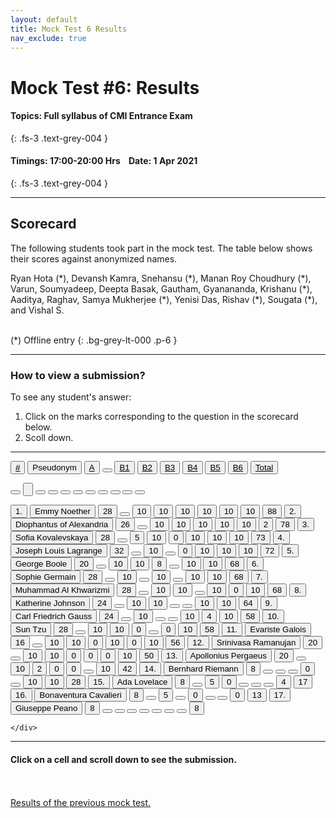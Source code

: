 ```yaml
---
layout: default
title: Mock Test 6 Results
nav_exclude: true
---
```



#  Mock Test #6: Results

#### Topics: Full syllabus of CMI Entrance Exam
{: .fs-3 .text-grey-004 }

#### Timings: 17:00-20:00 Hrs &nbsp;&nbsp;  Date: 1 Apr 2021
{: .fs-3 .text-grey-004 }

---


## Scorecard


The following students took part in the mock test. The table below shows their scores against anonymized names.



Ryan Hota (\*), Devansh Kamra, Snehansu (\*), Manan Roy Choudhury (\*), Varun,
Soumyadeep, Deepta Basak, Gautham, Gyanananda, Krishanu (\*),
Aaditya, Raghav, Samya Mukherjee (\*), Yenisi Das, Rishav (\*), Sougata (\*), and Vishal S.<br><br>


(\*) Offline entry
{: .bg-grey-lt-000 .p-6 }


---

### How to view a submission?

To see any student's answer:

1. Click on the marks corresponding to the question in the scorecard below.
2. Scoll down.


---

  <div class="markpalette">
      <div class="markpalette-keys">

<button class="markbutton white"><u>#</u></button>
<input type="button" class="markbutton white" value="Pseudonym"/>
<button class="markbutton white" ><u>A</u></button>
<button class="button white"></button>
<button class="markbutton white" ><u>B1</u></button>
<button class="markbutton white" ><u>B2</u></button>
<button class="markbutton white" ><u>B3</u></button>
<button class="markbutton white" ><u>B4</u></button>
<button class="markbutton white" ><u>B5</u></button>
<button class="markbutton white" ><u>B6</u></button>
<button class="markbutton white" ><u>Total</u></button>

<button class="markbutton white"></button>
<input type="button" class="markbutton white" value=""/>
<button class="markbutton white" ></button>
<button class="button white"></button>
<button class="markbutton white" ></button>
<button class="markbutton white" ></button>
<button class="markbutton white" ></button>
<button class="markbutton white" ></button>
<button class="markbutton white" ></button>
<button class="markbutton white" ></button>
<button class="markbutton white" ></button>




<button class="markbutton rank">1. </button>
<input type="button" class="markbutton white" value="Emmy Noether"/>
<button class="markbutton blank" onclick = "markdisplay('Emmy_Noether/PartA',6)">28</button>
<button class="button white"></button>
<button class="markbutton right" onclick = "markdisplay('Emmy_Noether/B1',6)">10</button>
<button class="markbutton right" onclick = "markdisplay('Emmy_Noether/B2',6)">10</button>
<button class="markbutton right" onclick = "markdisplay('Emmy_Noether/B3',6)">10</button>
<button class="markbutton right" onclick = "markdisplay('Emmy_Noether/B4',6)">10</button>
<button class="markbutton right" onclick = "markdisplay('Emmy_Noether/B5',6)">10</button>
<button class="markbutton right" onclick = "markdisplay('Emmy_Noether/B6',6)">10</button>
<button class="markbutton total">88</button>
<button class="markbutton rank">2. </button>
<input type="button" class="markbutton white" value="Diophantus of Alexandria"/>
<button class="markbutton blank" onclick = "markdisplay('Diophantus_of_Alexandria/PartA',6)">26</button>
<button class="button white"></button>
<button class="markbutton right" onclick = "markdisplay('Diophantus_of_Alexandria/B1',6)">10</button>
<button class="markbutton right" onclick = "markdisplay('Diophantus_of_Alexandria/B2',6)">10</button>
<button class="markbutton right" onclick = "markdisplay('Diophantus_of_Alexandria/B3',6)">10</button>
<button class="markbutton right" onclick = "markdisplay('Diophantus_of_Alexandria/B4',6)">10</button>
<button class="markbutton right" onclick = "markdisplay('Diophantus_of_Alexandria/B5',6)">10</button>
<button class="markbutton wrong" onclick = "markdisplay('Diophantus_of_Alexandria/B6',6)">2</button>
<button class="markbutton total">78</button>
<button class="markbutton rank">3. </button>
<input type="button" class="markbutton white" value="Sofia Kovalevskaya"/>
<button class="markbutton blank" onclick = "markdisplay('Sofia_Kovalevskaya/PartA',6)">28</button>
<button class="button white"></button>
<button class="markbutton right" onclick = "markdisplay('Sofia_Kovalevskaya/B1',6)">5</button>
<button class="markbutton right" onclick = "markdisplay('Sofia_Kovalevskaya/B2',6)">10</button>
<button class="markbutton wrong" onclick = "markdisplay('Sofia_Kovalevskaya/B3',6)">0</button>
<button class="markbutton right" onclick = "markdisplay('Sofia_Kovalevskaya/B4',6)">10</button>
<button class="markbutton right" onclick = "markdisplay('Sofia_Kovalevskaya/B5',6)">10</button>
<button class="markbutton right" onclick = "markdisplay('Sofia_Kovalevskaya/B6',6)">10</button>
<button class="markbutton total">73</button>
<button class="markbutton rank">4. </button>
<input type="button" class="markbutton white" value="Joseph Louis Lagrange"/>
<button class="markbutton blank" onclick = "markdisplay('Joseph_Louis_Lagrange/PartA',6)">32</button>
<button class="button white"></button>
<button class="markbutton right" onclick = "markdisplay('Joseph_Louis_Lagrange/B1',6)">10</button>
<button class="button blank"></button>
<button class="markbutton wrong" onclick = "markdisplay('Joseph_Louis_Lagrange/B3',6)">0</button>
<button class="markbutton right" onclick = "markdisplay('Joseph_Louis_Lagrange/B4',6)">10</button>
<button class="markbutton right" onclick = "markdisplay('Joseph_Louis_Lagrange/B5',6)">10</button>
<button class="markbutton right" onclick = "markdisplay('Joseph_Louis_Lagrange/B6',6)">10</button>
<button class="markbutton total">72</button>
<button class="markbutton rank">5. </button>
<input type="button" class="markbutton white" value="George Boole"/>
<button class="markbutton blank" onclick = "markdisplay('George_Boole/PartA',6)">20</button>
<button class="button white"></button>
<button class="markbutton right" onclick = "markdisplay('George_Boole/B1',6)">10</button>
<button class="markbutton right" onclick = "markdisplay('George_Boole/B2',6)">10</button>
<button class="markbutton right" onclick = "markdisplay('George_Boole/B3',6)">8</button>
<button class="button blank"></button>
<button class="markbutton right" onclick = "markdisplay('George_Boole/B5',6)">10</button>
<button class="markbutton right" onclick = "markdisplay('George_Boole/B6',6)">10</button>
<button class="markbutton total">68</button>
<button class="markbutton rank">6. </button>
<input type="button" class="markbutton white" value="Sophie Germain"/>
<button class="markbutton blank" onclick = "markdisplay('Sophie_Germain/PartA',6)">28</button>
<button class="button white"></button>
<button class="markbutton right" onclick = "markdisplay('Sophie_Germain/B1',6)">10</button>
<button class="button blank"></button>
<button class="markbutton right" onclick = "markdisplay('Sophie_Germain/B3',6)">10</button>
<button class="button blank"></button>
<button class="markbutton right" onclick = "markdisplay('Sophie_Germain/B5',6)">10</button>
<button class="markbutton right" onclick = "markdisplay('Sophie_Germain/B6',6)">10</button>
<button class="markbutton total">68</button>
<button class="markbutton rank">7. </button>
<input type="button" class="markbutton white" value="Muhammad Al Khwarizmi"/>
<button class="markbutton blank" onclick = "markdisplay('Muhammad_Al_Khwarizmi/PartA',6)">28</button>
<button class="button white"></button>
<button class="markbutton right" onclick = "markdisplay('Muhammad_Al_Khwarizmi/B1',6)">10</button>
<button class="markbutton right" onclick = "markdisplay('Muhammad_Al_Khwarizmi/B2',6)">10</button>
<button class="button blank"></button>
<button class="markbutton right" onclick = "markdisplay('Muhammad_Al_Khwarizmi/B4',6)">10</button>
<button class="markbutton wrong" onclick = "markdisplay('Muhammad_Al_Khwarizmi/B5',6)">0</button>
<button class="markbutton right" onclick = "markdisplay('Muhammad_Al_Khwarizmi/B6',6)">10</button>
<button class="markbutton total">68</button>
<button class="markbutton rank">8. </button>
<input type="button" class="markbutton white" value="Katherine Johnson"/>
<button class="markbutton blank" onclick = "markdisplay('Katherine_Johnson/PartA',6)">24</button>
<button class="button white"></button>
<button class="markbutton right" onclick = "markdisplay('Katherine_Johnson/B1',6)">10</button>
<button class="markbutton right" onclick = "markdisplay('Katherine_Johnson/B2',6)">10</button>
<button class="button blank"></button>
<button class="button blank"></button>
<button class="markbutton right" onclick = "markdisplay('Katherine_Johnson/B5',6)">10</button>
<button class="markbutton right" onclick = "markdisplay('Katherine_Johnson/B6',6)">10</button>
<button class="markbutton total">64</button>
<button class="markbutton rank">9. </button>
<input type="button" class="markbutton white" value="Carl Friedrich Gauss"/>
<button class="markbutton blank" onclick = "markdisplay('Carl_Friedrich_Gauss/PartA',6)">24</button>
<button class="button white"></button>
<button class="markbutton right" onclick = "markdisplay('Carl_Friedrich_Gauss/B1',6)">10</button>
<button class="button blank"></button>
<button class="button blank"></button>
<button class="markbutton right" onclick = "markdisplay('Carl_Friedrich_Gauss/B4',6)">10</button>
<button class="markbutton right" onclick = "markdisplay('Carl_Friedrich_Gauss/B5',6)">4</button>
<button class="markbutton right" onclick = "markdisplay('Carl_Friedrich_Gauss/B6',6)">10</button>
<button class="markbutton total">58</button>
<button class="markbutton rank">10. </button>
<input type="button" class="markbutton white" value="Sun Tzu"/>
<button class="markbutton blank" onclick = "markdisplay('Sun_Tzu/PartA',6)">28</button>
<button class="button white"></button>
<button class="markbutton right" onclick = "markdisplay('Sun_Tzu/B1',6)">10</button>
<button class="markbutton right" onclick = "markdisplay('Sun_Tzu/B2',6)">10</button>
<button class="markbutton wrong" onclick = "markdisplay('Sun_Tzu/B3',6)">0</button>
<button class="button blank"></button>
<button class="markbutton wrong" onclick = "markdisplay('Sun_Tzu/B5',6)">0</button>
<button class="markbutton right" onclick = "markdisplay('Sun_Tzu/B6',6)">10</button>
<button class="markbutton total">58</button>
<button class="markbutton rank">11. </button>
<input type="button" class="markbutton white" value="Evariste Galois"/>
<button class="markbutton blank" onclick = "markdisplay('Evariste_Galois/PartA',6)">16</button>
<button class="button white"></button>
<button class="markbutton right" onclick = "markdisplay('Evariste_Galois/B1',6)">10</button>
<button class="markbutton right" onclick = "markdisplay('Evariste_Galois/B2',6)">10</button>
<button class="markbutton wrong" onclick = "markdisplay('Evariste_Galois/B3',6)">0</button>
<button class="markbutton right" onclick = "markdisplay('Evariste_Galois/B4',6)">10</button>
<button class="markbutton wrong" onclick = "markdisplay('Evariste_Galois/B5',6)">0</button>
<button class="markbutton right" onclick = "markdisplay('Evariste_Galois/B6',6)">10</button>
<button class="markbutton total">56</button>
<button class="markbutton rank">12. </button>
<input type="button" class="markbutton white" value="Srinivasa Ramanujan"/>
<button class="markbutton blank" onclick = "markdisplay('Srinivasa_Ramanujan/PartA',6)">20</button>
<button class="button white"></button>
<button class="markbutton right" onclick = "markdisplay('Srinivasa_Ramanujan/B1',6)">10</button>
<button class="markbutton right" onclick = "markdisplay('Srinivasa_Ramanujan/B2',6)">10</button>
<button class="markbutton wrong" onclick = "markdisplay('Srinivasa_Ramanujan/B3',6)">0</button>
<button class="markbutton wrong" onclick = "markdisplay('Srinivasa_Ramanujan/B4',6)">0</button>
<button class="markbutton wrong" onclick = "markdisplay('Srinivasa_Ramanujan/B5',6)">0</button>
<button class="markbutton right" onclick = "markdisplay('Srinivasa_Ramanujan/B6',6)">10</button>
<button class="markbutton total">50</button>
<button class="markbutton rank">13. </button>
<input type="button" class="markbutton white" value="Apollonius Pergaeus"/>
<button class="markbutton blank" onclick = "markdisplay('Apollonius_Pergaeus/PartA',6)">20</button>
<button class="button white"></button>
<button class="markbutton right" onclick = "markdisplay('Apollonius_Pergaeus/B1',6)">10</button>
<button class="markbutton wrong" onclick = "markdisplay('Apollonius_Pergaeus/B2',6)">2</button>
<button class="markbutton wrong" onclick = "markdisplay('Apollonius_Pergaeus/B3',6)">0</button>
<button class="markbutton wrong" onclick = "markdisplay('Apollonius_Pergaeus/B4',6)">0</button>
<button class="button blank"></button>
<button class="markbutton right" onclick = "markdisplay('Apollonius_Pergaeus/B6',6)">10</button>
<button class="markbutton total">42</button>
<button class="markbutton rank">14. </button>
<input type="button" class="markbutton white" value="Bernhard Riemann"/>
<button class="markbutton blank" onclick = "markdisplay('Bernhard_Riemann/PartA',6)">8</button>
<button class="button white"></button>
<button class="button blank"></button>
<button class="button blank"></button>
<button class="markbutton wrong" onclick = "markdisplay('Bernhard_Riemann/B3',6)">0</button>
<button class="button blank"></button>
<button class="markbutton right" onclick = "markdisplay('Bernhard_Riemann/B5',6)">10</button>
<button class="markbutton right" onclick = "markdisplay('Bernhard_Riemann/B6',6)">10</button>
<button class="markbutton total">28</button>
<button class="markbutton rank">15. </button>
<input type="button" class="markbutton white" value="Ada Lovelace"/>
<button class="markbutton blank" onclick = "markdisplay('Ada_Lovelace/PartA',6)">8</button>
<button class="button white"></button>
<button class="markbutton right" onclick = "markdisplay('Ada_Lovelace/B1',6)">5</button>
<button class="markbutton wrong" onclick = "markdisplay('Ada_Lovelace/B2',6)">0</button>
<button class="button blank"></button>
<button class="button blank"></button>
<button class="button blank"></button>
<button class="markbutton right" onclick = "markdisplay('Ada_Lovelace/B6',6)">4</button>
<button class="markbutton total">17</button>
<button class="markbutton rank">16. </button>
<input type="button" class="markbutton white" value="Bonaventura Cavalieri"/>
<button class="markbutton blank" onclick = "markdisplay('Bonaventura_Cavalieri/PartA',6)">8</button>
<button class="button white"></button>
<button class="markbutton right" onclick = "markdisplay('Bonaventura_Cavalieri/B1',6)">5</button>
<button class="button blank"></button>
<button class="markbutton wrong" onclick = "markdisplay('Bonaventura_Cavalieri/B3',6)">0</button>
<button class="button blank"></button>
<button class="button blank"></button>
<button class="markbutton wrong" onclick = "markdisplay('Bonaventura_Cavalieri/B6',6)">0</button>
<button class="markbutton total">13</button>
<button class="markbutton rank">17. </button>
<input type="button" class="markbutton white" value="Giuseppe Peano"/>
<button class="markbutton blank" onclick = "markdisplay('Giuseppe_Peano/PartA',6)">8</button>
<button class="button white"></button>
<button class="button blank"></button>
<button class="button blank"></button>
<button class="button blank"></button>
<button class="button blank"></button>
<button class="button blank"></button>
<button class="button blank"></button>
<button class="markbutton total">8</button>







    </div>
</div>


<hr>

<div style="min-height:2px" id="themarktext">
<h4>Click on a cell and scroll down to see the submission.</h4>
</div>


<br>
<br>
<a href="/docs/mock_test/005_mar_21_scorecard">Results of the previous mock test.</a>
<br>



